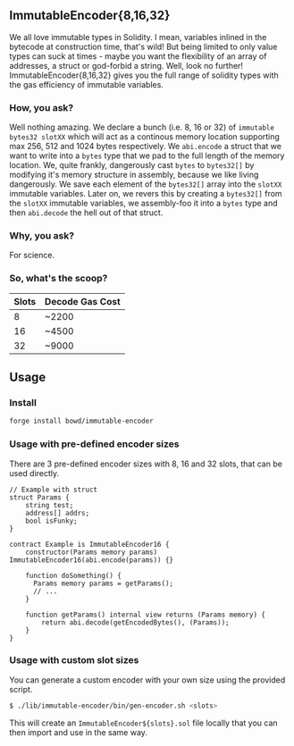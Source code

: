 ## ImmutableEncoder{8,16,32}

We all love immutable types in Solidity. I mean, variables inlined in the bytecode at construction time, that's wild!
But being limited to only value types can suck at times - maybe you want the flexibility of an array of addresses, a struct or god-forbid a string.
Well, look no further! ImmutableEncoder{8,16,32} gives you the full range of solidity types with the gas efficiency of immutable variables.

### How, you ask?

Well nothing amazing. We declare a bunch (i.e. 8, 16 or 32) of `immutable bytes32 slotXX` which will act as a continous memory location supporting max 256, 512 and 1024 bytes respectively. 
We `abi.encode` a struct that we want to write into a `bytes` type that we pad to the full length of the memory location. 
We, quite frankly, dangerously cast `bytes` to `bytes32[]` by modifying it's memory structure in assembly, because we like living dangerously.
We save each element of the `bytes32[]` array into the `slotXX` immutable variables. 
Later on, we revers this by creating a `bytes32[]` from the `slotXX` immutable variables, we assembly-foo it into a `bytes` type and then `abi.decode` the hell out of that struct.

### Why, you ask?

For science.

### So, what's the scoop?

| Slots   | Decode Gas Cost |
|---------|-----------------|
| 8       | ~2200           |
| 16      | ~4500           |
| 32      | ~9000           |

## Usage

### Install

```bash
forge install bowd/immutable-encoder

```

### Usage with pre-defined encoder sizes

There are 3 pre-defined encoder sizes with 8, 16 and 32 slots, that can be used directly.

```solidity
// Example with struct
struct Params {
    string test;
    address[] addrs;
    bool isFunky;
}

contract Example is ImmutableEncoder16 {
    constructor(Params memory params) ImmutableEncoder16(abi.encode(params)) {}

    function doSomething() {
      Params memory params = getParams();
      // ...
    }

    function getParams() internal view returns (Params memory) {
        return abi.decode(getEncodedBytes(), (Params));
    }
}
```

### Usage with custom slot sizes

You can generate a custom encoder with your own size using the provided script.

```bash
$ ./lib/immutable-encoder/bin/gen-encoder.sh <slots>
```

This will create an `ImmutableEncoder${slots}.sol` file locally that you can then import and use in the same way.
